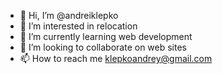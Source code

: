 - 👋 Hi, I’m @andreiklepko
- 👀 I’m interested in relocation
- 🌱 I’m currently learning web development
- 💞️ I’m looking to collaborate on web sites
- 📫 How to reach me klepkoandrey@gmail.com

<!---
andreiklepko/andreiklepko is a ✨ special ✨ repository because its `README.md` (this file) appears on your GitHub profile.
You can click the Preview link to take a look at your changes.
--->

